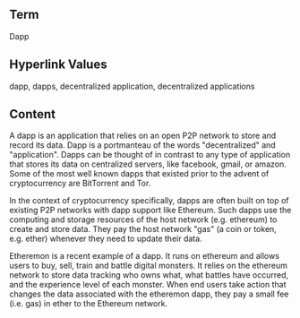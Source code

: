 ## Term

Dapp

## Hyperlink Values

dapp, dapps, decentralized application, decentralized applications

## Content

A dapp is an application that relies on an open P2P network to store and record its data. Dapp is a portmanteau of the words "decentralized" and "application". Dapps can be thought of in contrast to any type of application that stores its data on centralized servers, like facebook, gmail, or amazon. Some of the most well known dapps that existed prior to the advent of cryptocurrency are BitTorrent and Tor. 

In the context of cryptocurrency specifically, dapps are often built on top of existing P2P networks with dapp support like Ethereum. Such dapps use the computing and storage resources of the host network (e.g. ethereum) to create and store data. They pay the host network "gas" (a coin or token, e.g. ether) whenever they need to update their data.

Etheremon is a recent example of a dapp. It runs on ethereum and allows users to buy, sell, train and battle digital monsters. It relies on the ethereum network to store data tracking who owns what, what battles have occurred, and the experience level of each monster. When end users take action that changes the data associated with the etheremon dapp, they pay a small fee (i.e. gas) in ether to the Ethereum network.


